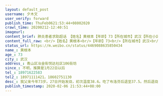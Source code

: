 ```yaml
---
layout: default_post
username: 夕木文
user_verify: forward
publish_time: ThuFeb0621:53:44+08002020
crawl_time: 20200212-12:40:51
imageurl: 
content_brief: 肺炎患者求助超话 【姓名】黄根本【年龄】73【所在城市】武汉【所在小区、社区】青山区冶金街悦达社区106街坊【患病时间】不明，推算是1月22日以后【联系方式】18971622583【其他紧急联系人】18971111421，18602751130【病情描述】 我父亲今年73岁。27日开始发烧，初次温度38.6。吃了布洛 ...全文
content_full_raw: <br/>【姓名】黄根本<br/>【年龄】73<br/>【所在城市】武汉<br/>【所在小区、社区】青山区冶金街悦达社区106街坊<br/>【患病时间】不明，推算是1月22日以后<br/>【联系方式】18971622583<br/>【其他紧急联系人】18971111421，18602751130<br/>【病情描述】我父亲今年73岁。27日开始发烧，初次温度38.6。吃了布洛芬后退至37.5。然后退烧药效用过后重新烧起来，断断续续一直到2月2日。烧到39.3，于是去社区报备，社区带去做检查，CT检测双肺感染，疑似病毒性肺炎，医院检查后给他开了奥司他韦和拜复乐，自行回家服用隔离。<br/>2月2日到4日，体温一直在40°左右徘徊。眼看着老人家精神越来越差，联系社区，社区各种推诿。去定点医院九医院申请做核酸，医院一句话让老人家彻底绝望了，对方说“不用想，根本排不到”，这一句话对于我父亲是一句重击。好在于2月4日打听到梨园医院可以做。今天也就是6号拿到结果，显示“阳性”。<br/>于是父亲又重拾信心，觉得需要准备的材料都走了，应该可以排上住院咯，他还给自己鼓劲要等待排队。但是今天下午情况急转直下，4号的时候梨园医院检测血氧饱和度为98，短短两天，血氧饱和度就下降到89。然后用上刚刚买到的家中制氧机（5L），吸氧四个小时候后依然往下降，为85。生病之前他没有任何基础疾病，2018年还独自骑自行车从四川骑行到西藏，如此强壮的身体都没有抵抗住这次新型冠状病毒肺炎。血氧饱和度低于90的话，对于73岁的他来说已经很危险了，何况他现在只有85。目前就是随着时间的推移会越来越低。现在中央下发了精神，需要将所有确诊病人收治入院，但是我父亲依然只能在家里等待，等待着生，等待着死。<br/>求求微博的好心人士帮忙转发，跪下谢恩了。
status_url: https://m.weibo.cn/status/4469088635850434
name_: 黄根本
age_: 73
city_: 武汉
address_: 青山区冶金街悦达社区106街坊
since_: 不明，推算是1月22日以后
tel_: 18971622583
tel2_: 18971111421，18602751130
desc_: 我父亲今年73岁。27日开始发烧，初次温度38.6。吃了布洛芬后退至37.5。然后退烧药效用过后重新烧起来，断断续续一直到2月2日。烧到39.3，于是去社区报备，社区带去做检查，CT检测双肺感染，疑似病毒性肺炎，医院检查后给他开了奥司他韦和拜复乐，自行回家服用隔离。2月2日到4日，体温一直在40°左右徘徊。眼看着老人家精神越来越差，联系社区，社区各种推诿。去定点医院九医院申请做核酸，医院一句话让老人家彻底绝望了，对方说“不用想，根本排不到”，这一句话对于我父亲是一句重击。好在于2月4日打听到梨园医院可以做。今天也就是6号拿到结果，显示“阳性”。于是父亲又重拾信心，觉得需要准备的材料都走了，应该可以排上住院咯，他还给自己鼓劲要等待排队。但是今天下午情况急转直下，4号的时候梨园医院检测血氧饱和度为98，短短两天，血氧饱和度就下降到89。然后用上刚刚买到的家中制氧机（5L），吸氧四个小时候后依然往下降，为85。生病之前他没有任何基础疾病，2018年还独自骑自行车从四川骑行到西藏，如此强壮的身体都没有抵抗住这次新型冠状病毒肺炎。血氧饱和度低于90的话，对于73岁的他来说已经很危险了，何况他现在只有85。目前就是随着时间的推移会越来越低。现在中央下发了精神，需要将所有确诊病人收治入院，但是我父亲依然只能在家里等待，等待着生，等待着死。求求微博的好心人士帮忙转发，跪下谢恩了。
publish_timestamp: 2020-02-06 21:53:44+08:00
---
```

